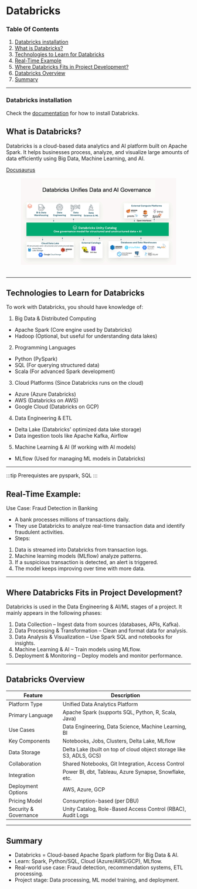 # Databricks
### Table Of Contents
1. [Databricks installation](#section1)
2. [What is Databricks?](#section2)
3. [Technologies to Learn for Databricks](#section3)
4. [Real-Time Example](#section4)
5. [Where Databricks Fits in Project Development?](#section5)
6. [Databricks Overview](#section6)
7. [Summary](#section7)

---

<a id="section1"></a>
### Databricks installation
Check the [documentation](https://docs.databricks.com/aws/en/dev-tools/cli/install) for how to install Databricks.


<a id="section2"></a>
## What is Databricks?

Databricks is a cloud-based data analytics and AI platform built on Apache Spark. It helps businesses process, analyze, and visualize large amounts of data efficiently using Big Data, Machine Learning, and AI.

[Docusaurus](../static/img/docusaurus.png)



<figure>

<img src="/img/dbgov.png" alt="Docusaurus" width="800"/>

<figcaption>&nbsp;</figcaption>
</figure>

---

<a id="section3"></a>
## Technologies to Learn for Databricks
To work with Databricks, you should have knowledge of:
1.	Big Data & Distributed Computing
-	Apache Spark (Core engine used by Databricks)
-	Hadoop (Optional, but useful for understanding data lakes)

2.	Programming Languages
-	Python (PySpark)
-	SQL (For querying structured data)
-	Scala (For advanced Spark development)

3.	Cloud Platforms (Since Databricks runs on the cloud)
-	Azure (Azure Databricks)
-	AWS (Databricks on AWS)
-	Google Cloud (Databricks on GCP)

4.	Data Engineering & ETL
-	Delta Lake (Databricks' optimized data lake storage)
-	Data ingestion tools like Apache Kafka, Airflow

5.	Machine Learning & AI (If working with AI models)
-	MLflow (Used for managing ML models in Databricks)

---

:::tip
Prerequistes are pyspark, SQL
:::

<a id="section4"></a>
## Real-Time Example:
Use Case: Fraud Detection in Banking
-	A bank processes millions of transactions daily.
-	They use Databricks to analyze real-time transaction data and identify fraudulent activities.
-	Steps: 
1.	Data is streamed into Databricks from transaction logs.
2.	Machine learning models (MLflow) analyze patterns.
3.	If a suspicious transaction is detected, an alert is triggered.
4.	The model keeps improving over time with more data.

---
<a id="section5"></a>
## Where Databricks Fits in Project Development?
Databricks is used in the Data Engineering & AI/ML stages of a project.
It mainly appears in the following phases:
1.	Data Collection – Ingest data from sources (databases, APIs, Kafka).
2.	Data Processing & Transformation – Clean and format data for analysis.
3.	Data Analysis & Visualization – Use Spark SQL and notebooks for insights.
4.	Machine Learning & AI – Train models using MLflow.
5.	Deployment & Monitoring – Deploy models and monitor performance.

---
<a id="section6"></a>
## Databricks Overview

| Feature                 | Description                                                                 |
|-------------------------|-----------------------------------------------------------------------------|
| Platform Type           | Unified Data Analytics Platform                                             |
| Primary Language        | Apache Spark (supports SQL, Python, R, Scala, Java)                        |
| Use Cases               | Data Engineering, Data Science, Machine Learning, BI                        |
| Key Components          | Notebooks, Jobs, Clusters, Delta Lake, MLflow                              |
| Data Storage            | Delta Lake (built on top of cloud object storage like S3, ADLS, GCS)       |
| Collaboration           | Shared Notebooks, Git Integration, Access Control                          |
| Integration             | Power BI, dbt, Tableau, Azure Synapse, Snowflake, etc.                     |
| Deployment Options      | AWS, Azure, GCP                                                             |
| Pricing Model           | Consumption-based (per DBU)                                                 |
| Security & Governance   | Unity Catalog, Role-Based Access Control (RBAC), Audit Logs                |

---
<a id="section7"></a>
## Summary
-	Databricks = Cloud-based Apache Spark platform for Big Data & AI.
-	Learn: Spark, Python/SQL, Cloud (Azure/AWS/GCP), MLflow.
-	Real-world use case: Fraud detection, recommendation systems, ETL processing.
-	Project stage: Data processing, ML model training, and deployment.
